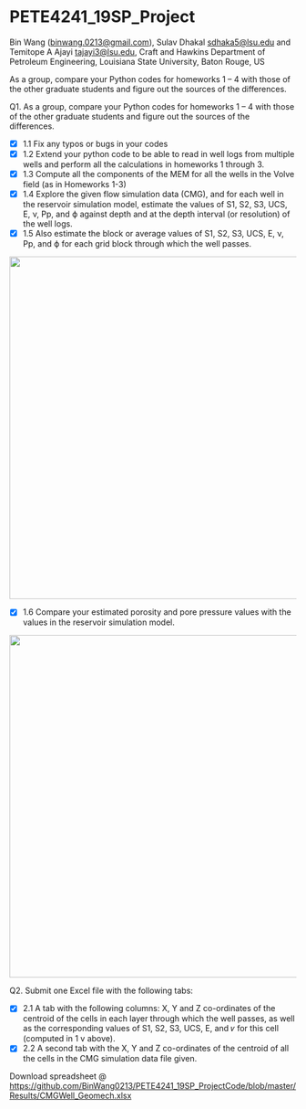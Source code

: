 # PETE4241_19SP_Project
Bin Wang (binwang.0213@gmail.com), Sulav Dhakal <sdhaka5@lsu.edu> and Temitope A Ajayi <tajayi3@lsu.edu>, Craft and Hawkins Department of Petroleum Engineering, Louisiana State University, Baton Rouge, US


As a group, compare your Python codes for homeworks 1 – 4 with those of the other graduate students and figure out the sources of the differences. 

Q1. As a group, compare your Python codes for homeworks 1 – 4 with those of the other graduate students and figure out the sources of the differences.
- [x] 1.1 Fix any typos or bugs in your codes
- [x] 1.2 Extend your python code to be able to read in well logs from multiple wells and perform all the calculations in homeworks 1 through 3.
- [x] 1.3 Compute all the components of the MEM for all the wells in the Volve field (as in Homeworks 1-3) 
- [x] 1.4 Explore the given flow simulation data (CMG), and for each well in the reservoir simulation model, estimate the values of S1, S2, S3, UCS, E, ν, Pp, and ϕ against depth and at the depth interval (or resolution) of the well logs.
- [x] 1.5 Also estimate the block or average values of S1, S2, S3, UCS, E, ν, Pp, and ϕ for each grid block through which the well passes.

<p align="center">
  <img src = "https://github.com/BinWang0213/PETE4241_19SP_ProjectCode/blob/master/FinalCode/output/GeoMech/15_9-F-14_GeoMechTVD.png" height="600">
</p>

- [x] 1.6 Compare your estimated porosity and pore pressure values with the values in the reservoir simulation model.

<p align="center">
  <img src = "https://github.com/BinWang0213/PETE4241_19SP_ProjectCode/blob/master/Results/Log_CMG_Compare/I-F-5_POROcompare.png" height="600">
</p>

Q2. Submit one Excel file with the following tabs:
- [x] 2.1 A tab with the following columns: X, Y and Z co-ordinates of the centroid of the cells in
each layer through which the well passes, as well as the corresponding values of S1, S2,
S3, UCS, E, and 𝜈 for this cell (computed in 1 v above).
- [x] 2.2 A second tab with the X, Y and Z co-ordinates of the centroid of all the cells in the CMG
simulation data file given. 

Download spreadsheet @ https://github.com/BinWang0213/PETE4241_19SP_ProjectCode/blob/master/Results/CMGWell_Geomech.xlsx
